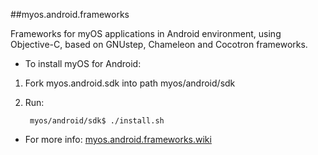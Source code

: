 ##myos.android.frameworks

Frameworks for myOS applications in Android environment, using Objective-C, based on GNUstep, Chameleon and Cocotron frameworks.

* To install myOS for Android:

1. Fork myos.android.sdk into path myos/android/sdk
2. Run:

        myos/android/sdk$ ./install.sh

* For more info:
[myos.android.frameworks.wiki](https://github.com/amraboelela/myos.android.frameworks/wiki)
